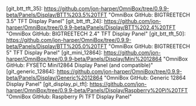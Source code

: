 <!-- OmniBox GitHub Pages -->
[git_home]:         https://github.com/jon-harper/OmniBox               "OmniBox GitHub Repository"
[git_issues]:       https://github.com/jon-harper/OmniBox/issues        "OmniBox GitHub: Issues"
[git_discussions]:  https://github.com/jon-harper/OmniBox/discussions   "OmniBox GitHub: Discussions"

<!-- 
    OmniBox GitHub Folders 
-->
<!-- /Core     -->
[git_core]:                 https://github.com/jon-harper/OmniBox/tree/0.9.9-beta/Core                            "OmniBox GitHub: Core"
[git_base]:                 https://github.com/jon-harper/OmniBox/tree/0.9.9-beta/Core/Base                       "OmniBox GitHub: Core - Base"
[git_base_front]:           https://github.com/jon-harper/OmniBox/tree/0.9.9-beta/Core/Base/Front                 "OmniBox GitHub: Core - Front Base"
[git_base_rear]:            https://github.com/jon-harper/OmniBox/tree/0.9.9-beta/Core/Base/Rear                  "OmniBox GitHub: Core - Rear Base"
[git_base_unified]:         https://github.com/jon-harper/OmniBox/tree/0.9.9-beta/Core/Base/Unified               "OmniBox GitHub: Core - Unified Base"
[git_main_body]:            https://github.com/jon-harper/OmniBox/tree/0.9.9-beta/Core/Main%20Body                "OmniBox GitHub: Core - Main Body"
[git_main_body_front]:      https://github.com/jon-harper/OmniBox/tree/0.9.9-beta/Core/Main%20Body/Front          "OmniBox GitHub: Core - Front Main Body"
[git_main_body_rear]:       https://github.com/jon-harper/OmniBox/tree/0.9.9-beta/Core/Main%20Body/Rear           "OmniBox GitHub: Core - Rear Main Body"
[git_main_body_crossbar]:   https://github.com/jon-harper/OmniBox/tree/0.9.9-beta/Core/Main%20Body/Crossbar       "OmniBox GitHub: Core - Crossbar"
[git_base_extension]:       https://github.com/jon-harper/OmniBox/tree/0.9.9-beta/Core/Base/Extension%20Shim      "OmniBox GitHub: Base Extension Shim"

<!-- /Fans     -->
[git_fans]:             https://github.com/jon-harper/OmniBox/tree/0.9.9-beta/Fans                                "OmniBox GitHub: Fans"
[git_fans_template]:    https://github.com/jon-harper/OmniBox/tree/0.9.9-beta/Fans/Template                       "OmniBox GitHub: Fan Templates"
[git_fans_4010]:        https://github.com/jon-harper/OmniBox/tree/0.9.9-beta/Fans/40x10                          "OmniBox GitHub: 40mm x 10mm Fans"
[git_fans_4020]:        https://github.com/jon-harper/OmniBox/tree/0.9.9-beta/Fans/40x20                          "OmniBox GitHub: 40mm x 20mm Fans"
[git_fans_6015]:        https://github.com/jon-harper/OmniBox/tree/0.9.9-beta/Fans/60x15                          "OmniBox GitHub: 60mm x 15mm Fans"
[git_fans_6020]:        https://github.com/jon-harper/OmniBox/tree/0.9.9-beta/Fans/60x20                          "OmniBox GitHub: 60mm x 20mm Fans"
[git_fans_6025]:        https://github.com/jon-harper/OmniBox/tree/0.9.9-beta/Fans/60x25                          "OmniBox GitHub: 60mm x 25mm Fans"
[git_fans_8020]:        https://github.com/jon-harper/OmniBox/tree/0.9.9-beta/Fans/80x20                          "OmniBox GitHub: 80mm x 20mm Fans"
[git_fans_8025]:        https://github.com/jon-harper/OmniBox/tree/0.9.9-beta/Fans/80x25                          "OmniBox GitHub: 80mm x 25mm Fans"
[git_fans_9225]:        https://github.com/jon-harper/OmniBox/tree/0.9.9-beta/Fans/92x25                          "OmniBox GitHub: 92mm x 25mm Fans"
[git_fans_12025]:        https://github.com/jon-harper/OmniBox/tree/0.9.9-beta/Fans/120x25                          "OmniBox GitHub: 120mm x 25mm Fans"

<!-- /Panels     -->
<!--      /Display -->
[git_display]:          https://github.com/jon-harper/OmniBox/tree/0.9.9-beta/Panels/Display                      "OmniBox GitHub: Display Panels"
[git_display_template]: https://github.com/jon-harper/OmniBox/tree/0.9.9-beta/Panels/Display/Template				"OmniBox GitHub: Display Panel Templates"
[git_btt_tft_35]:       https://github.com/jon-harper/OmniBox/tree/0.9.9-beta/Panels/Display/BTT%203.5%20TFT      "OmniBox GitHub: BIGTREETECH 3.5" TFT Display Panel"
[git_btt_tft_24]:       https://github.com/jon-harper/OmniBox/tree/0.9.9-beta/Panels/Display/BTT%202.4%20TFT      "OmniBox GitHub: BIGTREETECH 2.4" TFT Display Panel"
[git_btt_tft_50]:       https://github.com/jon-harper/OmniBox/tree/0.9.9-beta/Panels/Display/BTT%205.0%20TFT      "OmniBox GitHub: BIGTREETECH 5" TFT Display Panel"
[git_mini_12864]:       https://github.com/jon-harper/OmniBox/tree/0.9.9-beta/Panels/Display/Mini%2012864         "OmniBox GitHub: FYSETC Mini12864 Display Panel (and compatible)"
[git_generic_12864]:    https://github.com/jon-harper/OmniBox/tree/0.9.9-beta/Panels/Display/Generic%2012864      "OmniBox GitHub: Generic 12864 Display Panel"
[git_display_pi_tft]:   https://github.com/jon-harper/OmniBox/tree/0.9.9-beta/Panels/Display/Raspberry%20Pi%20TFT "OmniBox GitHub: Raspberry Pi TFT Display Panel"

<!--      /Front Panel -->
[git_front_panel]:      https://github.com/jon-harper/OmniBox/tree/0.9.9-beta/Panels/Front%20Panel                "OmniBox GitHub: Front Panels"
[git_front_sd_no_usb]:  https://github.com/jon-harper/OmniBox/tree/0.9.9-unstable/Panels/Front%20Panel/Lanmu%20Micro%20SD%20Extension/No%20USB "OmniBox GitHub: Front Panel with MicroSD Extension (No USB)"


<!--      /Lid -->
[git_lid]:              https://github.com/jon-harper/OmniBox/tree/0.9.9-beta/Panels/Lid/                         "OmniBox GitHub: Lids"
[git_lid_pi_tft]:       https://github.com/jon-harper/OmniBox/tree/0.9.9-beta/Panels/Lid/Short/Pi%20TFT           "OmniBox GitHub: Raspberry Pi TFT Lid"
[git_lid_handle_long]:  https://github.com/jon-harper/OmniBox/tree/0.9.9-beta/Panels/Lid/Long/Carry%20Lid         "OmniBox GitHub: Long Carry Lid"
[git_lid_handle_short]: https://github.com/jon-harper/OmniBox/tree/0.9.9-beta/Panels/Lid/Short/Carry%20Lid        "OmniBox GitHub: Short Carry Lid"


<!--      /Side Panel -->
[git_side_panel]:       https://github.com/jon-harper/OmniBox/tree/0.9.9-beta/Panels/Side%20Panel                 "OmniBox GitHub: Side Panels"
[git_blank_side_panel]: https://github.com/jon-harper/OmniBox/tree/0.9.9-beta/Panels/Side%20Panel/Blank           "OmniBox GitHub: Blank Side Panel"

<!--      /Rear Panel -->
[git_rear_panel]:       https://github.com/jon-harper/OmniBox/tree/0.9.9-beta/Panels/Rear%20Panel                 "OmniBox GitHub: Rear Panels"
[git_generic_rear]:     https://github.com/jon-harper/OmniBox/tree/0.9.9-beta/Panels/Rear%20Panel/Generic         "OmniBox GitHub: Generic Rear Panels"
[git_custom_rear]:      https://github.com/jon-harper/OmniBox/tree/0.9.9-beta/Panels/Rear%20Panel/Custom          "OmniBox GitHub: Custom Rear Panels"
[git_molex_rear]:       https://github.com/jon-harper/OmniBox/tree/0.9.9-beta/Panels/Rear%20Panel/Molex           "OmniBox GitHub: Molex Micro Fit 3 Rear Panels"
[git_rear_template]:    https://github.com/jon-harper/OmniBox/tree/0.9.9-beta/Panels/Rear%20Panel/Template        "OmniBox GitHub: Rear Panel Templates"

<!--      /Bottom Panel -->
[git_bottom_panel]:     https://github.com/jon-harper/OmniBox/tree/0.9.9-beta/Panels/Bottom%20Panel                 "OmniBox GitHub: Bottom Panels"
[git_closed_bottom]:    https://github.com/jon-harper/OmniBox/tree/0.9.9-beta/Panels/Bottom%20Panel/Closed          "OmniBox GitHub: Closed Bottom Panel"
[git_hex_bottom]:       https://github.com/jon-harper/OmniBox/tree/0.9.9-beta/Panels/Bottom%20Panel/Hex             "OmniBox GitHub: Hexagon Bottom Panel"

<!-- /Trays     -->
<!--      /MCU -->
[git_mcu]:              https://github.com/jon-harper/OmniBox/tree/0.9.9-beta/Trays/MCU/                          "OmniBox GitHub: MCU Trays"
[git_mcu_template]:     https://github.com/jon-harper/OmniBox/tree/0.9.9-beta/Trays/MCU/Template                  "OmniBox GitHub: MCU Tray Templates"
[git_btt_skr_e3]:       https://github.com/jon-harper/OmniBox/tree/0.9.9-beta/Trays/MCU/BTT%20SKR%20E3            "OmniBox GitHub: BIGTREETECH SKR E3 MCU Tray"
[git_btt_skr]:          https://github.com/jon-harper/OmniBox/tree/0.9.9-beta/Trays/MCU/BTT%20SKR                 "OmniBox GitHub: BIGTREETECH SKR 1.3-2.0 MCU Tray"
[git_btt_octopus]:      https://github.com/jon-harper/OmniBox/tree/0.9.9-beta/Trays/MCU/BTT%20Octopus             "OmniBox GitHub: BIGTREETECH Octopus MCU Tray"
[git_btt_skr_3]:        https://github.com/jon-harper/OmniBox/tree/0.9.9-beta/Trays/MCU/BTT%20SKR%203             "OmniBox GitHub: BIGTREETECH SKR 3 MCU Tray"
[git_btt_skr_3_ez]:     https://github.com/jon-harper/OmniBox/tree/0.9.9-beta/Trays/MCU/BTT%20SKR%203%20EZ        "OmniBox GitHub: BIGTREETECH SKR 3 EZ MCU Tray"
[git_btt_manta_m8p]:    https://github.com/jon-harper/OmniBox/tree/0.9.9-beta/Trays/MCU/BTT%20SKR%203%20EZ        "OmniBox GitHub: BIGTREETECH Manta M8P MCU Tray"
[git_duet_3_6hc]:       https://github.com/jon-harper/OmniBox/tree/0.9.9-beta/Trays/MCU/Duet3D%20Duet%203%206HC/      "OmniBox GitHub: Duet3D Duet 3 6C"
[git_duet_3_mini_5+]:   https://github.com/jon-harper/OmniBox/tree/0.9.9-beta/Trays/MCU/Duet3D%20Duet%203%20Mini%205+ "OmniBox GitHub: Duet3D Duet 3 Mini 5+"

<!--      /CPU -->
[git_cpu]:              https://github.com/jon-harper/OmniBox/tree/0.9.9-beta/Trays/CPU/                              "OmniBox GitHub: CPU Trays"
[git_cpu_template]:     https://github.com/jon-harper/OmniBox/tree/0.9.9-beta/Trays/CPU/Template                      "OmniBox GitHub: CPU Tray Templates"
[git_cpu_unused]:       https://github.com/jon-harper/OmniBox/tree/0.9.9-beta/Trays/CPU/Unused%20Tray%20Cover         "OmniBox GitHub: Blank Side Panel (Unused CPU Tray)"
[git_rpi_3b_plus]:      https://github.com/jon-harper/OmniBox/tree/0.9.9-beta/Trays/CPU/Raspberry%20Pi%203B%20Plus    "OmniBox GitHub: Raspberry Pi 3B+ Tray"
[git_rpi_4b]:           https://github.com/jon-harper/OmniBox/tree/0.9.9-beta/Trays/CPU/Raspberry%20Pi%204B           "OmniBox GitHub: Raspberry Pi 4B Tray"
[git_rpi_universal]:    https://github.com/jon-harper/OmniBox/tree/0.9.9-beta/Trays/CPU/Raspberry%20Pi%20Universal    "OmniBox GitHub: Universal Raspberry Pi Tray"

<!--     /Lower Bay -->
[git_lower_bay]:            https://github.com/jon-harper/OmniBox/tree/0.9.9-beta/Trays/Lower%20Bay/                  "OmniBox GitHub: Lower Bay Trays"
[git_lower_bay_template]:   https://github.com/jon-harper/OmniBox/tree/0.9.9-beta/Trays/Lower%20Bay/Template          "OmniBox GitHub: Lower Bay Tray Templates"

[git_drok_2A]:          https://github.com/jon-harper/OmniBox/tree/0.9.9-beta/Trays/Lower%20Bay/DROK%20LM2596%20with%20LED "OmniBox GitHub: DROK 2A LM2596 with LED"
[git_drok_3A]:          https://github.com/jon-harper/OmniBox/tree/0.9.9-beta/Trays/Lower%20Bay/DROK%203A%20LM2596%20with%20LED "OmniBox GitHub: DROK 3A LM2596 with LED"
[git_drok_5A]:          https://github.com/jon-harper/OmniBox/tree/0.9.9-beta/Trays/Lower%20Bay/DROK%205A%20Buck%20with%20LED "OmniBox GitHub: Drok 5A Buck Converter"
[git_hiletgo_2A]:       https://github.com/jon-harper/OmniBox/tree/0.9.9-beta/Trays/Lower%20Bay/HiLetGo%20LM2596%20with%20LED "OmniBox GitHub: HiLetGo 2A LM2596 with LED"
[git_basic_lm2596]:     https://github.com/jon-harper/OmniBox/tree/0.9.9-beta/Trays/Lower%20Bay/Generic%20LM2596      "OmniBox GitHub: Basic LM2596"
[git_tray_4010]:        https://github.com/jon-harper/OmniBox/tree/0.9.9-beta/Trays/Lower%20Bay/40mm%20Fan            "OmniBox GitHub: 40mm Fan Tray"
[git_wago_221]:         https://github.com/jon-harper/OmniBox/tree/0.9.9-beta/Trays/Lower%20Bay/Wago%20Lever%20Nuts   "OmniBox GitHub: Wago 221 Lever Nuts Trays"
[git_fotek_ssr40da]:    https://github.com/jon-harper/OmniBox/tree/0.9.9-beta/Trays/Lower%20Bay/Fotek%20SSR-40%20DA   "OmniBox GitHub: Fotek SSR-40 DA Tray"
[git_creality_mosfet]:  https://github.com/jon-harper/OmniBox/tree/0.9.9-beta/Trays/Lower%20Bay/Creality%20MOSFET      "OmniBox GitHub: Creality MOSFET Tray"
[git_btt_ups_24v]:      https://github.com/jon-harper/OmniBox/tree/0.9.9-beta/Trays/Lower%20Bay/BTT%20UPS%2024V%201.0 "OmniBox GitHub: BIGTREETECH UPS 24V 1.0"

<!--     /PSUs -->
[git_psu]:              https://github.com/jon-harper/OmniBox/tree/0.9.9-beta/Trays/PSU/                              "OmniBox GitHub: Power Supplies (PSUs)"
[git_psu_lrs350]:       https://github.com/jon-harper/OmniBox/tree/0.9.9-beta/Core/Trays/PSU/Mean%20Well%20LRS-350    "OmniBox GitHub: Mean Well LRS-350 Series PSUs"
[git_psu_rsp500]:       https://github.com/jon-harper/OmniBox/tree/0.9.9-beta/Core/Trays/PSU/Mean%20Well%20RSP-500    "OmniBox GitHub: Mean Well RSP-500 Series PSUs"

<!-- /Misc     -->
[git_display_knob]:     https://github.com/jon-harper/OmniBox/blob/main/Misc/Display%20Knob                     "OmniBox GitHub: Replacement Display Knob"
[git_hsi_practice]:     https://github.com/jon-harper/OmniBox/tree/0.9.9-beta/Misc/Heat%20Set%20Insert%20Practice%20Block/ "OmniBox GitHub: Heat Set Insert Practice Block"
[git_carry_handle]:     https://github.com/jon-harper/OmniBox/blob/main/Misc/Carry%20Handle                     "OmniBox GitHub: Carry Handle for Lids"
[git_microsd_extension]: https://github.com/jon-harper/OmniBox/tree/0.9.9-unstable/Misc/MicroSD%20Extension%20-%20Lanmu "OmniBox GitHub: MicroSD Extension - Lanmu"

<!-- External Links -->
[bgdog]: https://www.thingiverse.com/thing:3999751 "BGDog's Stand Alone Main Control Case (Thingiverse)"
[twitter]: https://twitter.com/TheOmniBox "@TheOmniBox (Twitter)"
[reddit]: https://www.reddit.com/user/jonspaceharper/ "u/jonspaceharper (Reddit)"
[crimp_guide]: https://www.fscables.com/sites/admin/plugins/elfinder/files/fscables/other%20pdf/cablecraft_crimp_guide.pdf "Cablecraft: A Comprehensive Guide to Good Crimping Practice"
[ground_guide]: https://support.th3dstudio.com/helpcenter/printer-grounding-how-to-check-your-psu-and-grounding-your-bed/ "TH3D Bed Grounding Guide"
[fuse_guide]: https://www.oznium.com/blog/how-to-determine-the-fuse-wire-size-for-your-project/ "Oznium Blog: How to Determine the Fuse/Wire Size for Your Project"